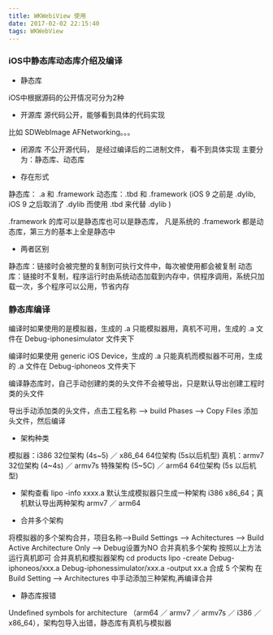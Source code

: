 ```yaml
---
title: WKWebiView 使用
date: 2017-02-02 22:15:40
tags: WKWebView
---
```



### iOS中静态库动态库介绍及编译

- 静态库

iOS中根据源码的公开情况可分为2种

- 开源库
源代码公开，能够看到具体的代码实现

比如 SDWebImage AFNetworking。。。

- 闭源库
不公开源代码， 是经过编译后的二进制文件， 看不到具体实现
主要分为：静态库、动态库

- 存在形式

静态库： .a 和 .framework
动态库：.tbd 和 .framework (iOS 9 之前是 .dylib, iOS 9 之后取消了 .dylib 而使用 .tbd 来代替 .dylib )

.framework 的库可以是静态库也可以是静态库， 凡是系统的 .framework 都是动态库，第三方的基本上全是静态中

- 两者区别

静态库：链接时会被完整的复制到可执行文件中，每次被使用都会被复制
动态库：链接时不复制，程序运行时由系统动态加载到内存中，供程序调用，系统只加载一次，多个程序可以公用，节省内存

### 静态库编译

编译时如果使用的是模拟器，生成的 .a 只能模拟器用，真机不可用，生成的 .a 文件在 Debug-iphonesimulator 文件夹下

编译时如果使用 generic iOS Device，生成的 .a 只能真机而模拟器不可用，生成的 .a 文件在 Debug-iphoneos 文件夹下


编译静态库时，自己手动创建的类的头文件不会被导出，只是默认导出创建工程时类的头文件

导出手动添加类的头文件，点击工程名称 –> build Phases –> Copy Files 添加头文件，然后编译



- 架构种类

模拟器：i386 32位架构 (4s~5) ／ x86_64 64位架构 (5s以后机型)
真机：armv7 32位架构 (4~4s) ／ armv7s 特殊架构 (5~5C) ／ arm64 64位架构 (5s 以后机型)

- 架构查看
lipo -info xxxx.a
默认生成模拟器只生成一种架构 i386 x86_64；真机默认导出两种架构 armv7 ／ arm64

- 合并多个架构

将模拟器的多个架构合并，项目名称–>Build Settings –> Achitectures –> Build Active Architecture Only –> Debug设置为NO
合并真机多个架构 按照以上方法运行真机即可
合并真机和模拟器架构 cd products lipo -create Debug-iphoneos/xxx.a Debug-iphonessimulator/xxx.a -output xx.a
合成 5 个架构 在Build Setting –> Architectures 中手动添加三种架构,再编译合并

- 静态库报错

Undefined symbols for architecture （arm64 ／ armv7 ／ armv7s ／ i386 ／ x86_64），架构包导入出错，静态库有真机与模拟器
